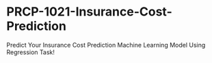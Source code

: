 # PRCP-1021-Insurance-Cost-Prediction
Predict Your Insurance Cost Prediction Machine Learning Model Using Regression Task!
